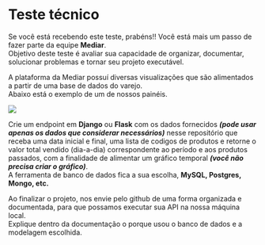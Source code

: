 # Teste técnico
Se você  está recebendo este teste, prabéns!! Você está mais um passo de fazer parte da equipe **Mediar**.  
Objetivo deste teste é avaliar sua capacidade de organizar, documentar, solucionar problemas e tornar seu projeto executável.  

A plataforma da Mediar possuí diversas visualizações que são alimentados a partir de uma base de dados do varejo.   
Abaixo está o exemplo de um de nossos painéis.

![](https://mediarsolutions.com/wp-content/uploads/2020/07/mediar_panel.png)

Crie um endpoint em **Django** ou **Flask** com os dados fornecidos _**(pode usar apenas os dados que considerar necessários)**_ nesse repositório que receba uma data inicial e final, uma lista de codigos de produtos e retorne o valor total vendido (dia-a-dia) correspondente ao período e aos produtos passados, com a finalidade de alimentar um gráfico temporal _**(você não precisa criar o gráfico)**_.  
A ferramenta de banco de dados fica a sua escolha, **MySQL, Postgres, Mongo, etc.**

Ao finalizar o projeto, nos envie pelo github de uma forma organizada e documentada, para que possamos executar sua API na nossa máquina local.  
Explique dentro da documentação o porque usou o banco de dados e a modelagem escolhida.
